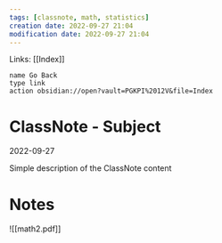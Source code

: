 ```yaml
---
tags: [classnote, math, statistics]
creation date: 2022-09-27 21:04
modification date: 2022-09-27 21:04
---
```

Links: [[Index]]
```button
name Go Back
type link
action obsidian://open?vault=PGKPI%2012V&file=Index
```
# ClassNote - Subject
2022-09-27

Simple description of the ClassNote content
# Notes
![[math2.pdf]]